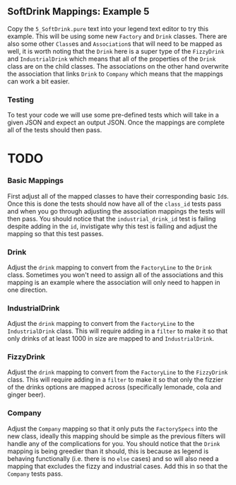 ## SoftDrink Mappings: Example 5

Copy the `5_SoftDrink.pure` text into your legend text editor to try this example. This will be using some new `Factory` and `Drink` classes. There are also some other `Class`es and `Association`s that will need to be mapped as well, it is worth noting that the `Drink` here is a super type of the `FizzyDrink` and `IndustrialDrink` which means that all of the properties of the `Drink` class are on the child classes. The associations on the other hand overwrite the association that links `Drink` to `Company` which means that the mappings can work a bit easier.

### Testing

To test your code we will use some pre-defined tests which will take in a given JSON and expect an output JSON. Once the mappings are complete all of the tests should then pass.

# TODO

### Basic Mappings

First adjust all of the mapped classes to have their corresponding basic `Id`s. Once this is done the tests should now have all of the `class_id` tests pass and when you go through adjusting the association mappings the tests will then pass. You should notice that the `industrial_drink_id` test is failing despite adding in the `id`, invistigate why this test is failing and adjust the mapping so that this test passes.

### Drink

Adjust the `drink` mapping to convert from the `FactoryLine` to the `Drink` class. Sometimes you won't need to assign all of the associations and this mapping is an example where the association will only need to happen in one direction.

### IndustrialDrink

Adjust the `drink` mapping to convert from the `FactoryLine` to the `IndustrialDrink` class. This will require adding in a `filter` to make it so that only drinks of at least 1000 in size are mapped to and `IndustrialDrink`.

### FizzyDrink

Adjust the `drink` mapping to convert from the `FactoryLine` to the `FizzyDrink` class. This will require adding in a `filter` to make it so that only the fizzier of the drinks options are mapped across (specifically lemonade, cola and ginger beer).

### Company

Adjust the `Company` mapping so that it only puts the `FactorySpecs` into the new class, ideally this mapping should be simple as the previous filters will handle any of the complications for you. You should notice that the `Drink` mapping is being greedier than it should, this is because as legend is behaving functionally (i.e. there is no `else` cases) and so will also need a mapping that excludes the fizzy and industrial cases. Add this in so that the `Company` tests pass.